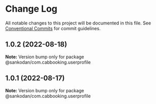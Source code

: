 # Change Log

All notable changes to this project will be documented in this file.
See [Conventional Commits](https://conventionalcommits.org) for commit guidelines.

## 1.0.2 (2022-08-18)

**Note:** Version bump only for package @sankodan/com.cabbooking.userprofile





## 1.0.1 (2022-08-17)

**Note:** Version bump only for package @sankodan/com.cabbooking.userprofile
